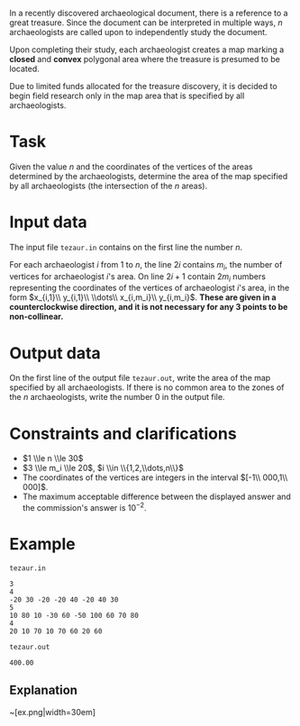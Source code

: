 In a recently discovered archaeological document, there is a reference to a great treasure. Since the document can be interpreted in multiple ways, $n$ archaeologists are called upon to independently study the document.

Upon completing their study, each archaeologist creates a map marking a **closed** and **convex** polygonal area where the treasure is presumed to be located.

Due to limited funds allocated for the treasure discovery, it is decided to begin field research only in the map area that is specified by all archaeologists.

# Task
Given the value $n$ and the coordinates of the vertices of the areas determined by the archaeologists, determine the area of the map specified by all archaeologists (the intersection of the $n$ areas).

# Input data
The input file `tezaur.in` contains on the first line the number $n$.

For each archaeologist $i$ from $1$ to $n$, the line $2i$ contains $m_i$, the number of vertices for archaeologist $i$'s area. On line $2i + 1$ contain $2m_i$ numbers representing the coordinates of the vertices of archaeologist $i$'s area, in the form $x_{i,1}\\ y_{i,1}\\ \\dots\\ x_{i,m_i}\\ y_{i,m_i}$. **These are given in a counterclockwise direction, and it is not necessary for any 3 points to be non-collinear.**
                  
# Output data
On the first line of the output file `tezaur.out`, write the area of the map specified by all archaeologists. If there is no common area to the zones of the $n$ archaeologists, write the number $0$ in the output file.

# Constraints and clarifications
- $1 \\le n \\le 30$
- $3 \\le m_i \\le 20$, $i \\in \\{1,2,\\dots,n\\}$
- The coordinates of the vertices are integers in the interval $[-1\\ 000,1\\ 000]$.
- The maximum acceptable difference between the displayed answer and the commission's answer is $10^{-2}$.

# Example
`tezaur.in`
```
3
4
-20 30 -20 -20 40 -20 40 30
5
10 80 10 -30 60 -50 100 60 70 80
4
20 10 70 10 70 60 20 60
```
`tezaur.out`
```
400.00
```

## Explanation
~[ex.png|width=30em]
